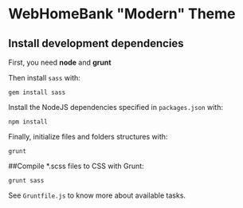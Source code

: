 WebHomeBank "Modern" Theme
==========================

## Install development dependencies

First, you need **node** and **grunt**

Then install `sass` with:

    gem install sass

Install the NodeJS dependencies specified in `packages.json` with:

    npm install

Finally, initialize files and folders structures with:

    grunt

##Compile *.scss files to CSS with Grunt:

    grunt sass

See `Gruntfile.js` to know more about available tasks.